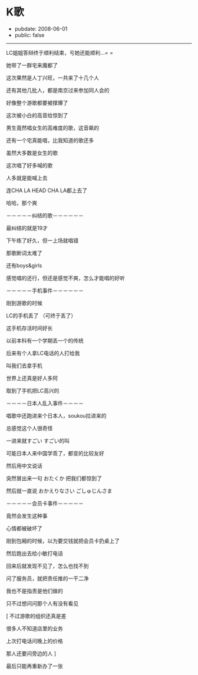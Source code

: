 # K歌

- pubdate: 2008-06-01
- public: false

--------------------------


LC姐姐答辩终于顺利结束，亏她还能顺利...= =

她带了一群宅来魔都了

这次果然是人丁兴旺，一共来了十几个人

还有其他几批人，都是南京过来参加同人会的

好像整个游歌都要被撑爆了

这次被小白的高音给惊到了

男生竟然唱女生的高难度的歌，这音飙的

还有一个宅真能唱，比我知道的歌还多

虽然大多数是女生的歌

这次唱了好多喊的歌

人多就是能喊上去

连CHA LA HEAD CHA LA都上去了

哈哈，那个爽

－－－－－纠结的歌－－－－－－

最纠结的就是19才

下午练了好久，但一上场就唱错

那歌断词太难了

还有boys&girls

感觉唱的还行，但还是感觉不爽，怎么才能唱的好听

－－－－－手机事件－－－－－－

刚到游歌的时候

LC的手机丢了 （可终于丢了）

这手机存活时间好长

以前本科有一个学期丢一个的传统

后来有个人拿LC电话的人打给我

叫我们去拿手机

世界上还真是好人多阿

取到了手机把LC高兴的

－－－－日本人乱入事件－－－－

唱歌中还跑进来个日本人，soukou拉进来的

总感觉这个人很奇怪

一进来就すごい すごい的叫

可能日本人来中国学乖了，都变的比较友好

然后用中文说话

突然冒出来一句 おたくか 把我们都惊到了

然后就一直说 おかえりなさい ごしゅじんさま

－－－－－会员卡事件－－－－－

竟然会发生这种事

心情都被破坏了

刚到包厢的时候，以为要交钱就把会员卡扔桌上了

然后跑出去给小敏打电话

回来后就发现不见了，怎么也找不到

问了服务员，就把责任推的一干二净

我也不是指责是他们做的

只不过想问问那个人有没有看见

[ 不过游歌的组织还真是差

很多人不知道店里的业务

上次打电话问晚上的价格

那人还要问旁边的人 ]

最后只能再重新办了一张
